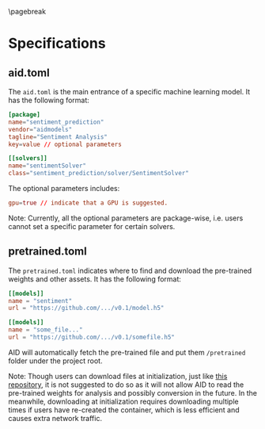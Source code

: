 \pagebreak
# Specifications

## aid.toml

The ```aid.toml``` is the main entrance of a specific machine learning model. It has the following format:

``` toml
[package]
name="sentiment_prediction"
vendor="aidmodels"
tagline="Sentiment Analysis"
key=value // optional parameters

[[solvers]] 
name="sentimentSolver"
class="sentiment_prediction/solver/SentimentSolver"
```

The optional parameters includes:

```toml
gpu=true // indicate that a GPU is suggested.
```

Note: Currently, all the optional parameters are package-wise, i.e. users cannot set a specific parameter for certain solvers.

## pretrained.toml

The ```pretrained.toml``` indicates where to find and download the pre-trained weights and other assets. It has the following format:

```toml
[[models]]
name = "sentiment"
url = "https://github.com/.../v0.1/model.h5"

[[models]]
name = "some_file..."
url = "https://github.com/.../v0.1/somefile.h5"
```

AID will automatically fetch the pre-trained file and put them ```/pretrained``` folder under the project root.

Note: Though users can download files at initialization, just like [this repository](https://github.com/aidmodels/image_encoding), it is not suggested to do so as it will not allow AID to read the pre-trained weights for analysis and possibly conversion in the future. In the meanwhile, downloading at initialization requires downloading multiple times if users have re-created the container, which is less efficient and causes extra network traffic.
